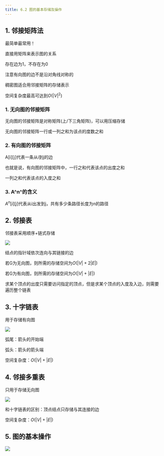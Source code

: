 ```yaml
---
title: 6.2 图的基本存储及操作
---
```

## 1. 邻接矩阵法

最简单最常用！

直接用矩阵来表示图的关系

存在边为1，不存在为0

注意有向图的边不是沿对角线对称的

稠密图适合用邻接矩阵的存储表示

空间复杂度最高可达到$O(|V|^2)$

### 1. 无向图的邻接矩阵
无向图的邻接矩阵是对称矩阵(上/下三角矩阵)，可以用压缩存储

无向图的邻接矩阵一行或一列之和为该点的度数之和

### 2. 有向图的邻接矩阵

A[i][j]代表一条从i到j的边

也就是说，有向图的邻接矩阵中，一行之和代表该点的出度之和

一列之和代表该点的入度之和

### 3. A^n^的含义

$A^n[i][j]$代表从i出发到j，共有多少条路径长度为n的路径

## 2. 邻接表

邻接表采用顺序+链式存储 

![](/assets/img/shujv9.jpg)

结点的指针域依次连向与其链接的边

若G为无向图，则所需的存储空间为$O(|V|+2|E|)$

若G为有向图，则所需的存储空间为$O(|V|+|E|)$

求某个顶点的出度只需要访问指定的顶点，但是求某个顶点的入度及入边，则需要遍历整个链表

## 3. 十字链表

用于存储有向图

![](/assets/img/shujv10.jpg)

弧尾：箭头的开始端

弧头：箭头的箭头端

空间复杂度：$O(|V|+|E|)$

## 4. 邻接多重表

只用于存储无向图

![](/assets/img/shujv11.jpg)

和十字链表的区别：顶点结点只存储与其连接的边

空间复杂度：$O(|V|+|E|)$

## 5. 图的基本操作

![](/assets/img/shujv12.jpg)



























